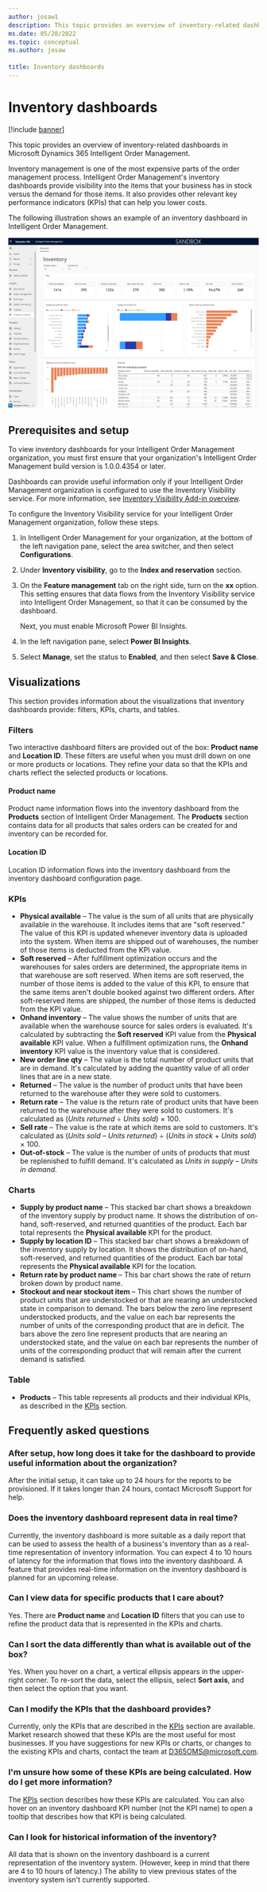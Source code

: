```yaml
---
author: josaw1
description: This topic provides an overview of inventory-related dashboards in Microsoft Dynamics 365 Intelligent Order Management.
ms.date: 05/28/2022
ms.topic: conceptual
ms.author: josaw

title: Inventory dashboards
---
```


# Inventory dashboards

[!include [banner](includes/banner.md)]

This topic provides an overview of inventory-related dashboards in Microsoft Dynamics 365 Intelligent Order Management.

Inventory management is one of the most expensive parts of the order management process. Intelligent Order Management's inventory dashboards provide visibility into the items that your business has in stock versus the demand for those items. It also provides other relevant key performance indicators (KPIs) that can help you lower costs.

The following illustration shows an example of an inventory dashboard in Intelligent Order Management.

![Example of an inventory dashboard.](media/InventoryDashboard.png)

## Prerequisites and setup

To view inventory dashboards for your Intelligent Order Management organization, you must first ensure that your organization's Intelligent Order Management build version is 1.0.0.4354 or later.

Dashboards can provide useful information only if your Intelligent Order Management organization is configured to use the Inventory Visibility service. For more information, see [Inventory Visibility Add-in overview](/dynamics365/supply-chain/inventory/inventory-visibility).

To configure the Inventory Visibility service for your Intelligent Order Management organization, follow these steps.

1. In Intelligent Order Management for your organization, at the bottom of the left navigation pane, select the area switcher, and then select **Configurations**.
1. Under **Inventory visibility**, go to the **Index and reservation** section.
1. On the **Feature management** tab on the right side, turn on the **xx** option. This setting ensures that data flows from the Inventory Visibility service into Intelligent Order Management, so that it can be consumed by the dashboard.

    Next, you must enable Microsoft Power BI Insights.

1. In the left navigation pane, select **Power BI Insights**.
1. Select **Manage**, set the status to **Enabled**, and then select **Save & Close**.

## Visualizations

This section provides information about the visualizations that inventory dashboards provide: filters, KPIs, charts, and tables.

### Filters

Two interactive dashboard filters are provided out of the box: **Product name** and **Location ID**. These filters are useful when you must drill down on one or more products or locations. They refine your data so that the KPIs and charts reflect the selected products or locations.

#### Product name

Product name information flows into the inventory dashboard from the **Products** section of Intelligent Order Management. The **Products** section contains data for all products that sales orders can be created for and inventory can be recorded for.

#### Location ID

Location ID information flows into the inventory dashboard from the inventory dashboard configuration page.

### KPIs

- **Physical available** – The value is the sum of all units that are physically available in the warehouse. It includes items that are "soft reserved." The value of this KPI is updated whenever inventory data is uploaded into the system. When items are shipped out of warehouses, the number of those items is deducted from the KPI value.
- **Soft reserved** – After fulfillment optimization occurs and the warehouses for sales orders are determined, the appropriate items in that warehouse are soft reserved. When items are soft reserved, the number of those items is added to the value of this KPI, to ensure that the same items aren't double booked against two different orders. After soft-reserved items are shipped, the number of those items is deducted from the KPI value.
- **Onhand inventory** – The value shows the number of units that are available when the warehouse source for sales orders is evaluated. It's calculated by subtracting the **Soft reserved** KPI value from the **Physical available** KPI value. When a fulfillment optimization runs, the **Onhand inventory** KPI value is the inventory value that is considered.
- **New order line qty** – The value is the total number of product units that are in demand. It's calculated by adding the quantity value of all order lines that are in a new state.
- **Returned** – The value is the number of product units that have been returned to the warehouse after they were sold to customers.
- **Return rate** – The value is the return rate of product units that have been returned to the warehouse after they were sold to customers. It's calculated as (*Units returned* &divide; *Units sold*) &times; 100.
- **Sell rate** – The value is the rate at which items are sold to customers. It's calculated as (*Units sold* – *Units returned*) &divide; (*Units in stock* + *Units sold*) &times; 100.
- **Out-of-stock** – The value is the number of units of products that must be replenished to fulfill demand. It's calculated as *Units in supply* – *Units in demand*.

### Charts

- **Supply by product name** – This stacked bar chart shows a breakdown of the inventory supply by product name. It shows the distribution of on-hand, soft-reserved, and returned quantities of the product. Each bar total represents the **Physical available** KPI for the product.
- **Supply by location ID** – This stacked bar chart shows a breakdown of the inventory supply by location. It shows the distribution of on-hand, soft-reserved, and returned quantities of the product. Each bar total represents the **Physical available** KPI for the location.
- **Return rate by product name** – This bar chart shows the rate of return broken down by product name.
- **Stockout and near stockout item** – This chart shows the number of product units that are understocked or that are nearing an understocked state in comparison to demand. The bars below the zero line represent understocked products, and the value on each bar represents the number of units of the corresponding product that are in deficit. The bars above the zero line represent products that are nearing an understocked state, and the value on each bar represents the number of units of the corresponding product that will remain after the current demand is satisfied.

### Table

- **Products** – This table represents all products and their individual KPIs, as described in the [KPIs](#kpis) section.

## Frequently asked questions

### After setup, how long does it take for the dashboard to provide useful information about the organization?

After the initial setup, it can take up to 24 hours for the reports to be provisioned. If it takes longer than 24 hours, contact Microsoft Support for help.

### Does the inventory dashboard represent data in real time?

Currently, the inventory dashboard is more suitable as a daily report that can be used to assess the health of a business's inventory than as a real-time representation of inventory information. You can expect 4 to 10 hours of latency for the information that flows into the inventory dashboard. A feature that provides real-time information on the inventory dashboard is planned for an upcoming release.

### Can I view data for specific products that I care about?

Yes. There are **Product name** and **Location ID** filters that you can use to refine the product data that is represented in the KPIs and charts.

### Can I sort the data differently than what is available out of the box?

Yes. When you hover on a chart, a vertical ellipsis appears in the upper-right corner. To re-sort the data, select the ellipsis, select **Sort axis**, and then select the option that you want.

### Can I modify the KPIs that the dashboard provides?

Currently, only the KPIs that are described in the [KPIs](#kpis) section are available. Market research showed that these KPIs are the most useful for most businesses. If you have suggestions for new KPIs or charts, or changes to the existing KPIs and charts, contact the team at <D365OMS@microsoft.com>.

### I'm unsure how some of these KPIs are being calculated. How do I get more information?

The [KPIs](#kpis) section describes how these KPIs are calculated. You can also hover on an inventory dashboard KPI number (not the KPI name) to open a tooltip that describes how that KPI is being calculated.

### Can I look for historical information of the inventory?

All data that is shown on the inventory dashboard is a current representation of the inventory system. (However, keep in mind that there are 4 to 10 hours of latency.) The ability to view previous states of the inventory system isn't currently supported.
